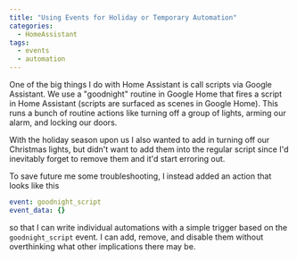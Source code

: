 ```yaml
---
title: "Using Events for Holiday or Temporary Automation"
categories:
  - HomeAssistant
tags:
  - events
  - automation
---
```


One of the big things I do with Home Assistant is call scripts via Google Assistant. We use a "goodnight" routine in Google Home that fires a script in Home Assistant (scripts are surfaced as scenes in Google Home). This runs a bunch of routine actions like turning off a group of lights, arming our alarm, and locking our doors.

With the holiday season upon us I also wanted to add in turning off our Christmas lights, but didn't want to add them into the regular script since I'd inevitably forget to remove them and it'd start erroring out.

To save future me some troubleshooting, I instead added an action that looks like this

```yaml
event: goodnight_script
event_data: {}
```

so that I can write individual automations with a simple trigger based on the `goodnight_script` event. I can add, remove, and disable them without overthinking what other implications there may be.